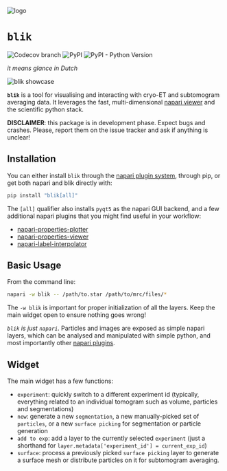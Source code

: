 ![logo](https://github.com/gutsche-lab/blik/raw/main/docs/images/logo.png)

# `blik`

![Codecov branch](https://img.shields.io/codecov/c/github/gutsche-lab/blik/main?label=codecov)
![PyPI](https://img.shields.io/pypi/v/blik)
![PyPI - Python Version](https://img.shields.io/pypi/pyversions/blik)

*it means glance in Dutch*

![blik showcase](https://user-images.githubusercontent.com/23482191/161224963-ad746a06-c2e5-46fe-a13b-f356bc4ad72b.png)

**`blik`** is a tool for visualising and interacting with cryo-ET and subtomogram averaging data. It leverages the fast, multi-dimensional [napari viewer](https://napari.org) and the scientific python stack.

**DISCLAIMER**: this package is in development phase. Expect bugs and crashes. Please, report them on the issue tracker and ask if anything is unclear!

## Installation

You can either install `blik` through the [napari plugin system](https://napari.org/plugins/index.html), through pip, or get both napari and blik directly with:

```bash
pip install "blik[all]"
```

The `[all]` qualifier also installs `pyqt5` as the napari GUI backend, and a few additional napari plugins that you might find useful in your workflow:
- [napari-properties-plotter](https://github.com/brisvag/napari-properties-plotter)
- [napari-properties-viewer](https://github.com/kevinyamauchi/napari-properties-viewer)
- [napari-label-interpolator](https://github.com/kevinyamauchi/napari-label-interpolator)

## Basic Usage

From the command line:
```bash
napari -w blik -- /path/to.star /path/to/mrc/files/*
```

The `-w blik` is important for proper initialization of all the layers. Keep the main widget open to ensure nothing goes wrong!

*`blik` is just `napari`*. Particles and images are exposed as simple napari layers, which can be analysed and manipulated with simple python, and most importantly other [napari plugins](https://napari-hub.org/).

## Widget

The main widget has a few functions:

- `experiment`: quickly switch to a different experiment id (typically, everything related to an individual tomogram such as volume, particles and segmentations)
- `new`: generate a new `segmentation`, a new manually-picked set of `particles`, or a new `surface picking` for segmentation or particle generation
- `add to exp`: add a layer to the currently selected `experiment` (just a shorthand for `layer.metadata['experiment_id'] = current_exp_id`)
- `surface`: process a previously picked `surface picking` layer to generate a surface mesh or distribute particles on it for subtomogram averaging.
